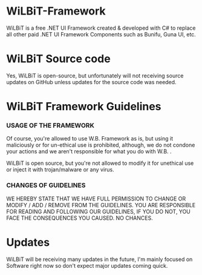 # WiLBiT-Framework
WiLBiT is a free .NET UI Framework created &amp; developed with C# to replace all other paid .NET UI Framework Components such as Bunifu, Guna UI, etc. 

# WiLBiT Source code
Yes, WiLBiT is open-source, but unfortunately will not receiving source updates on GitHub unless updates for the source code was needed.

# WiLBiT Framework Guidelines

### USAGE OF THE FRAMEWORK

Of course, you're allowed to use W.B. Framework as is, but using it maliciously or for un-ethical use is prohibited, although, we do not condone your actions and we aren't responsible for what you do with W.B. .

WiLBiT is open source, but you're not allowed to modify it for unethical use or inject it with trojan/malware or any virus.

### CHANGES OF GUIDELINES

WE HEREBY STATE THAT WE HAVE FULL PERMISSION TO CHANGE OR MODIFY / ADD / REMOVE FROM THE GUIDELINES. YOU ARE RESPONSIBLE FOR READING AND FOLLOWING OUR GUIDELINES, IF YOU DO NOT, YOU FACE THE CONSEQUENCES YOU CAUSED. NO CHANCES.

# Updates

WiLBiT will be receiving many updates in the future, I'm mainly focused on Software right now so don't expect major updates coming quick.
